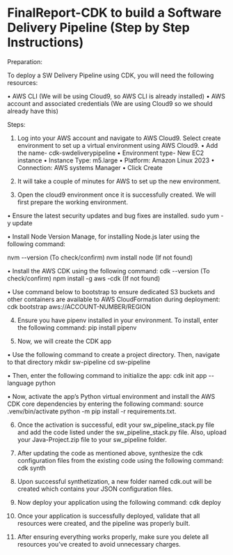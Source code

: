 # FinalReport-CDK to build a Software Delivery Pipeline (Step by Step Instructions)

Preparation: 

To deploy a SW Delivery Pipeline using CDK, you will need the following resources:

•	AWS CLI (We will be using Cloud9, so AWS CLI is already installed)
•	AWS account and associated credentials (We are using Cloud9 so we should already have this)

 Steps:
 
1.	Log into your AWS account and navigate to AWS Cloud9. Select create environment to set up a virtual environment using AWS Cloud9.
•	Add the name- cdk-swdeliverypipeline
•	Environment type- New EC2 instance
•	Instance Type: m5.large 
•	Platform: Amazon Linux 2023
•	Connection: AWS systems Manager
•	Click Create 

2.	It will take a couple of minutes for AWS to set up the new environment.



3.	Open the cloud9 environment once it is successfully created. We will first prepare the working environment.

•	Ensure the latest security updates and bug fixes are installed.
sudo yum -y update

•	Install Node Version Manage, for installing Node.js later using the following command:

nvm --version (To check/confirm) 
nvm install node (If not found)

•	Install the AWS CDK using the following command:
cdk --version (To check/confirm)
npm install -g aws -cdk (If not found)

•	Use command below to bootstrap to ensure dedicated S3 buckets and other containers are available to AWS CloudFormation during deployment:
cdk bootstrap aws://ACCOUNT-NUMBER/REGION

4.	Ensure you have pipenv installed in your environment. To install, enter the following command:
pip install pipenv

5.	Now, we will create the CDK app

•	Use the following command to create a project directory. Then, navigate to that directory
mkdir sw-pipeline
cd sw-pipeline

•	Then, enter the following command to initialize the app:
cdk init app --language python

•	Now, activate the app’s Python virtual environment and install the AWS CDK core dependencies by entering the following command:
source .venv/bin/activate
python -m pip install -r requirements.txt.

6.	Once the activation is successful, edit your sw_pipeline_stack.py file and add the code listed under the sw_pipeline_stack.py file. Also, upload your Java-Project.zip file to your sw_pipeline folder.

7.	After updating the code as mentioned above, synthesize the cdk configuration files from the existing code using the following command:
cdk synth

8.	Upon successful synthetization, a new folder named cdk.out will be created which contains your JSON configuration files.

9.	Now deploy your application using the following command:
 cdk deploy

10.	Once your application is successfully deployed, validate that all resources were created, and the pipeline was properly built.

11.	After ensuring everything works properly, make sure you delete all resources you’ve created to avoid unnecessary charges.


